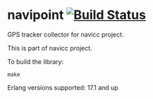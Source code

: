 navipoint [![Build Status](https://travis-ci.org/baden/navipoint.png)](https://travis-ci.org/baden/navipoint)
=========

GPS tracker collector for navicc project.

This is part of navicc project.

To build the library:

    make



Erlang versions supported: 17.1 and up
